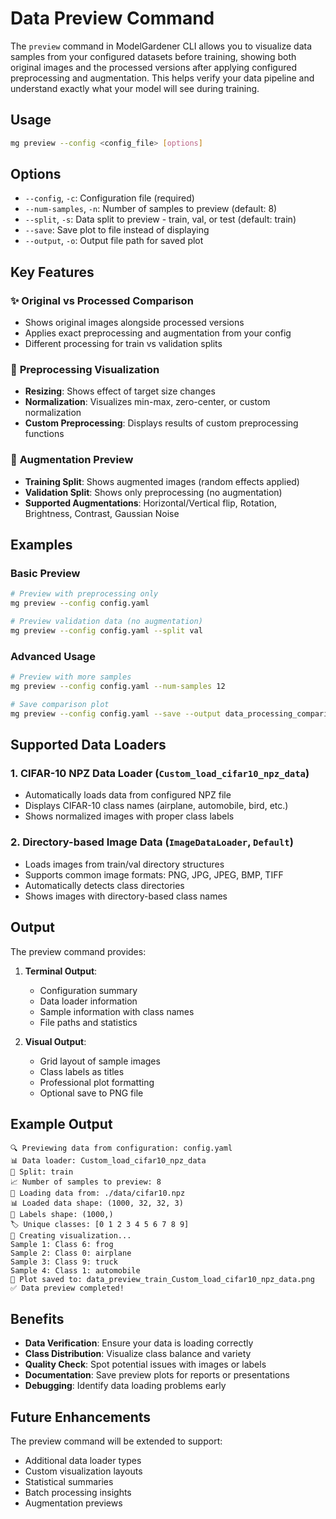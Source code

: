 # Data Preview Command

The `preview` command in ModelGardener CLI allows you to visualize data samples from your configured datasets before training, showing both original images and the processed versions after applying configured preprocessing and augmentation. This helps verify your data pipeline and understand exactly what your model will see during training.

## Usage

```bash
mg preview --config <config_file> [options]
```

## Options

- `--config`, `-c`: Configuration file (required)
- `--num-samples`, `-n`: Number of samples to preview (default: 8)
- `--split`, `-s`: Data split to preview - train, val, or test (default: train)
- `--save`: Save plot to file instead of displaying
- `--output`, `-o`: Output file path for saved plot

## Key Features

### ✨ **Original vs Processed Comparison**
- Shows original images alongside processed versions
- Applies exact preprocessing and augmentation from your config
- Different processing for train vs validation splits

### 🔧 **Preprocessing Visualization**
- **Resizing**: Shows effect of target size changes
- **Normalization**: Visualizes min-max, zero-center, or custom normalization
- **Custom Preprocessing**: Displays results of custom preprocessing functions

### 🎨 **Augmentation Preview**
- **Training Split**: Shows augmented images (random effects applied)
- **Validation Split**: Shows only preprocessing (no augmentation)
- **Supported Augmentations**: Horizontal/Vertical flip, Rotation, Brightness, Contrast, Gaussian Noise

## Examples

### Basic Preview
```bash
# Preview with preprocessing only
mg preview --config config.yaml

# Preview validation data (no augmentation)
mg preview --config config.yaml --split val
```

### Advanced Usage
```bash
# Preview with more samples
mg preview --config config.yaml --num-samples 12

# Save comparison plot
mg preview --config config.yaml --save --output data_processing_comparison.png
```

## Supported Data Loaders

### 1. CIFAR-10 NPZ Data Loader (`Custom_load_cifar10_npz_data`)
- Automatically loads data from configured NPZ file
- Displays CIFAR-10 class names (airplane, automobile, bird, etc.)
- Shows normalized images with proper class labels

### 2. Directory-based Image Data (`ImageDataLoader`, `Default`)
- Loads images from train/val directory structures
- Supports common image formats: PNG, JPG, JPEG, BMP, TIFF
- Automatically detects class directories
- Shows images with directory-based class names

## Output

The preview command provides:

1. **Terminal Output**: 
   - Configuration summary
   - Data loader information
   - Sample information with class names
   - File paths and statistics

2. **Visual Output**:
   - Grid layout of sample images
   - Class labels as titles
   - Professional plot formatting
   - Optional save to PNG file

## Example Output

```
🔍 Previewing data from configuration: config.yaml
📊 Data loader: Custom_load_cifar10_npz_data
🎯 Split: train
📈 Number of samples to preview: 8
📂 Loading data from: ./data/cifar10.npz
📊 Loaded data shape: (1000, 32, 32, 3)
🎯 Labels shape: (1000,)
🏷️ Unique classes: [0 1 2 3 4 5 6 7 8 9]
🎨 Creating visualization...
Sample 1: Class 6: frog
Sample 2: Class 0: airplane
Sample 3: Class 9: truck
Sample 4: Class 1: automobile
💾 Plot saved to: data_preview_train_Custom_load_cifar10_npz_data.png
✅ Data preview completed!
```

## Benefits

- **Data Verification**: Ensure your data is loading correctly
- **Class Distribution**: Visualize class balance and variety
- **Quality Check**: Spot potential issues with images or labels
- **Documentation**: Save preview plots for reports or presentations
- **Debugging**: Identify data loading problems early

## Future Enhancements

The preview command will be extended to support:
- Additional data loader types
- Custom visualization layouts
- Statistical summaries
- Batch processing insights
- Augmentation previews
